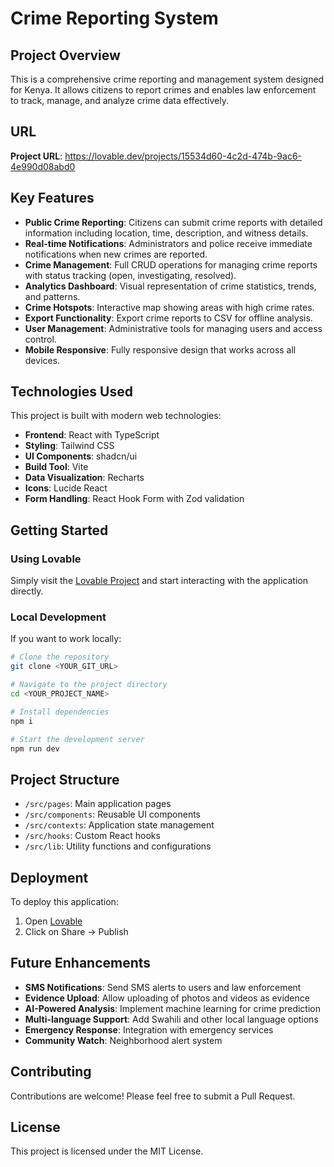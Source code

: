 
# Crime Reporting System

## Project Overview

This is a comprehensive crime reporting and management system designed for Kenya. It allows citizens to report crimes and enables law enforcement to track, manage, and analyze crime data effectively.

## URL

**Project URL**: https://lovable.dev/projects/15534d60-4c2d-474b-9ac6-4e990d08abd0

## Key Features

- **Public Crime Reporting**: Citizens can submit crime reports with detailed information including location, time, description, and witness details.
- **Real-time Notifications**: Administrators and police receive immediate notifications when new crimes are reported.
- **Crime Management**: Full CRUD operations for managing crime reports with status tracking (open, investigating, resolved).
- **Analytics Dashboard**: Visual representation of crime statistics, trends, and patterns.
- **Crime Hotspots**: Interactive map showing areas with high crime rates.
- **Export Functionality**: Export crime reports to CSV for offline analysis.
- **User Management**: Administrative tools for managing users and access control.
- **Mobile Responsive**: Fully responsive design that works across all devices.

## Technologies Used

This project is built with modern web technologies:

- **Frontend**: React with TypeScript
- **Styling**: Tailwind CSS
- **UI Components**: shadcn/ui
- **Build Tool**: Vite
- **Data Visualization**: Recharts
- **Icons**: Lucide React
- **Form Handling**: React Hook Form with Zod validation

## Getting Started

### Using Lovable

Simply visit the [Lovable Project](https://lovable.dev/projects/15534d60-4c2d-474b-9ac6-4e990d08abd0) and start interacting with the application directly.

### Local Development

If you want to work locally:

```sh
# Clone the repository
git clone <YOUR_GIT_URL>

# Navigate to the project directory
cd <YOUR_PROJECT_NAME>

# Install dependencies
npm i

# Start the development server
npm run dev
```

## Project Structure

- `/src/pages`: Main application pages
- `/src/components`: Reusable UI components
- `/src/contexts`: Application state management
- `/src/hooks`: Custom React hooks
- `/src/lib`: Utility functions and configurations

## Deployment

To deploy this application:

1. Open [Lovable](https://lovable.dev/projects/15534d60-4c2d-474b-9ac6-4e990d08abd0)
2. Click on Share -> Publish

## Future Enhancements

- **SMS Notifications**: Send SMS alerts to users and law enforcement
- **Evidence Upload**: Allow uploading of photos and videos as evidence
- **AI-Powered Analysis**: Implement machine learning for crime prediction
- **Multi-language Support**: Add Swahili and other local language options
- **Emergency Response**: Integration with emergency services
- **Community Watch**: Neighborhood alert system

## Contributing

Contributions are welcome! Please feel free to submit a Pull Request.

## License

This project is licensed under the MIT License.
